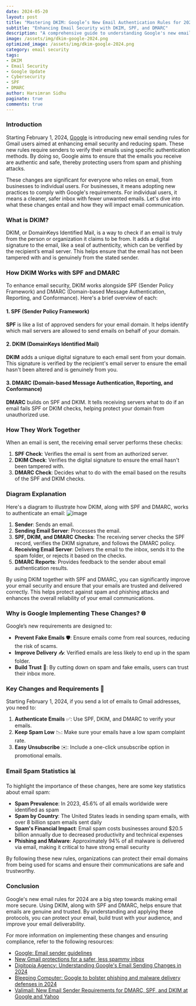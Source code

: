 ```yaml
---
date: 2024-05-20
layout: post
title: "Mastering DKIM: Google’s New Email Authentication Rules for 2024 Explained"
subtitle: "Enhancing Email Security with DKIM, SPF, and DMARC"
description: "A comprehensive guide to understanding Google's new email sender requirements for 2024, with a focus on implementing DKIM to enhance email security and reduce spam."
image: /assets/img/dkim-google-2024.png
optimized_image: /assets/img/dkim-google-2024.png
category: email security
tags:
- DKIM
- Email Security
- Google Update
- Cybersecurity
- SPF
- DMARC
author: Harsimran Sidhu
paginate: true
comments: true
---
```


### Introduction

Starting February 1, 2024, [Google](https://blog.google/products/gmail/gmail-security-authentication-spam-protection/) is introducing new email sending rules for Gmail users aimed at enhancing email security and reducing spam. These new rules require senders to verify their emails using specific authentication methods. By doing so, Google aims to ensure that the emails you receive are authentic and safe, thereby protecting users from spam and phishing attacks.

These changes are significant for everyone who relies on email, from businesses to individual users. For businesses, it means adopting new practices to comply with Google's requirements. For individual users, it means a cleaner, safer inbox with fewer unwanted emails. Let's dive into what these changes entail and how they will impact email communication.

### What is DKIM?

DKIM, or DomainKeys Identified Mail, is a way to check if an email is truly from the person or organization it claims to be from. It adds a digital signature to the email, like a seal of authenticity, which can be verified by the recipient’s email server. This helps ensure that the email has not been tampered with and is genuinely from the stated sender.

### How DKIM Works with SPF and DMARC

To enhance email security, DKIM works alongside SPF (Sender Policy Framework) and DMARC (Domain-based Message Authentication, Reporting, and Conformance). Here's a brief overview of each:

#### 1. SPF (Sender Policy Framework)

**SPF** is like a list of approved senders for your email domain. It helps identify which mail servers are allowed to send emails on behalf of your domain.

#### 2. DKIM (DomainKeys Identified Mail)

**DKIM** adds a unique digital signature to each email sent from your domain. This signature is verified by the recipient's email server to ensure the email hasn't been altered and is genuinely from you.

#### 3. DMARC (Domain-based Message Authentication, Reporting, and Conformance)

**DMARC** builds on SPF and DKIM. It tells receiving servers what to do if an email fails SPF or DKIM checks, helping protect your domain from unauthorized use.

### How They Work Together

When an email is sent, the receiving email server performs these checks:
1. **SPF Check**: Verifies the email is sent from an authorized server.
2. **DKIM Check**: Verifies the digital signature to ensure the email hasn't been tampered with.
3. **DMARC Check**: Decides what to do with the email based on the results of the SPF and DKIM checks.

### Diagram Explanation

Here's a diagram to illustrate how DKIM, along with SPF and DMARC, works to authenticate an email:
![image](https://github.com/PKHarsimran/PKHarsimran.github.io/assets/22066581/b9acfad6-5fa7-456a-8225-1dfb8f9b8579)

1. **Sender**: Sends an email.
2. **Sending Email Server**: Processes the email.
3. **SPF, DKIM, and DMARC Checks**: The receiving server checks the SPF record, verifies the DKIM signature, and follows the DMARC policy.
4. **Receiving Email Server**: Delivers the email to the inbox, sends it to the spam folder, or rejects it based on the checks.
5. **DMARC Reports**: Provides feedback to the sender about email authentication results.

By using DKIM together with SPF and DMARC, you can significantly improve your email security and ensure that your emails are trusted and delivered correctly. This helps protect against spam and phishing attacks and enhances the overall reliability of your email communications.

### Why is Google Implementing These Changes? 🌐

Google’s new requirements are designed to:
- **Prevent Fake Emails** 🛡️: Ensure emails come from real sources, reducing the risk of scams.
- **Improve Delivery** 📥: Verified emails are less likely to end up in the spam folder.
- **Build Trust** 🤝: By cutting down on spam and fake emails, users can trust their inbox more.

### Key Changes and Requirements 📝

Starting February 1, 2024, if you send a lot of emails to Gmail addresses, you need to:
1. **Authenticate Emails** ✅: Use SPF, DKIM, and DMARC to verify your emails.
2. **Keep Spam Low** 📉: Make sure your emails have a low spam complaint rate.
3. **Easy Unsubscribe** ✉️: Include a one-click unsubscribe option in promotional emails.

### Email Spam Statistics 📊

To highlight the importance of these changes, here are some key statistics about email spam:
- **Spam Prevalence**: In 2023, 45.6% of all emails worldwide were identified as spam
- **Spam by Country**: The United States leads in sending spam emails, with over 8 billion spam emails sent daily
- **Spam's Financial Impact**: Email spam costs businesses around $20.5 billion annually due to decreased productivity and technical expenses
- **Phishing and Malware**: Approximately 94% of all malware is delivered via email, making it critical to have strong email security

By following these new rules, organizations can protect their email domains from being used for scams and ensure their communications are safe and trustworthy.


### Conclusion

Google's new email rules for 2024 are a big step towards making email more secure. Using DKIM, along with SPF and DMARC, helps ensure that emails are genuine and trusted. By understanding and applying these protocols, you can protect your email, build trust with your audience, and improve your email deliverability.

For more information on implementing these changes and ensuring compliance, refer to the following resources:
- [Google: Email sender guidelines](https://support.google.com/a/answer/81126?hl=en)
- [New Gmail protections for a safer, less spammy inbox](https://blog.google/products/gmail/gmail-security-authentication-spam-protection/)
- [Digitopia Agency: Understanding Google's Email Sending Changes in 2024](https://www.digitopia.agency/google-email-sending-changes-2024)
- [Bleeping Computer: Google to bolster phishing and malware delivery defenses in 2024](https://www.bleepingcomputer.com/news/security/google-to-bolster-phishing-and-malware-delivery-defenses-in-2024/)
- [Valimail: New Email Sender Requirements for DMARC, SPF, and DKIM at Google and Yahoo](https://www.valimail.com/new-email-sender-requirements-for-dmarc-spf-and-dkim-at-google-and-yahoo)
